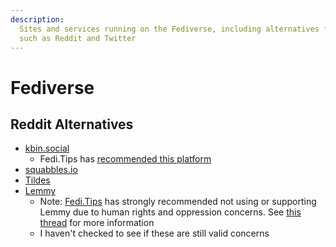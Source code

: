 ```yaml
---
description:
  Sites and services running on the Fediverse, including alternatives for sites
  such as Reddit and Twitter
---
```

# Fediverse

## Reddit Alternatives

- [kbin.social](https://kbin.social)
  - Fedi.Tips has [recommended this
      platform](https://mstdn.social/@feditips/110521303082388526)
- [squabbles.io](https://squabbles.io)
- [Tildes](https://tildes.net)
- [Lemmy](https://join-lemmy.org/instances)
  - Note: [Fedi.Tips](https://mstdn.social/@feditips) has strongly recommended
      not using or supporting Lemmy due to human rights and oppression concerns.
      See [this thread](https://mstdn.social/@feditips/106835057054633379) for
      more information
  - I haven't checked to see if these are still valid concerns
